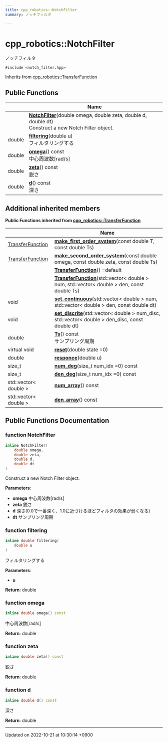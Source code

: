 ```yaml
---
title: cpp_robotics::NotchFilter
summary: ノッチフィルタ 

---
```


# cpp_robotics::NotchFilter



ノッチフィルタ 


`#include <notch_filter.hpp>`

Inherits from [cpp_robotics::TransferFunction](/cpp_robotics/doxybook/Classes/classcpp__robotics_1_1TransferFunction/)

## Public Functions

|                | Name           |
| -------------- | -------------- |
| | **[NotchFilter](/cpp_robotics/doxybook/Classes/classcpp__robotics_1_1NotchFilter/#function-notchfilter)**(double omega, double zeta, double d, double dt)<br>Construct a new Notch Filter object.  |
| double | **[filtering](/cpp_robotics/doxybook/Classes/classcpp__robotics_1_1NotchFilter/#function-filtering)**(double u)<br>フィルタリングする  |
| double | **[omega](/cpp_robotics/doxybook/Classes/classcpp__robotics_1_1NotchFilter/#function-omega)**() const<br>中心周波数[rad/s]  |
| double | **[zeta](/cpp_robotics/doxybook/Classes/classcpp__robotics_1_1NotchFilter/#function-zeta)**() const<br>鋭さ  |
| double | **[d](/cpp_robotics/doxybook/Classes/classcpp__robotics_1_1NotchFilter/#function-d)**() const<br>深さ  |

## Additional inherited members

**Public Functions inherited from [cpp_robotics::TransferFunction](/cpp_robotics/doxybook/Classes/classcpp__robotics_1_1TransferFunction/)**

|                | Name           |
| -------------- | -------------- |
| [TransferFunction](/cpp_robotics/doxybook/Classes/classcpp__robotics_1_1TransferFunction/) | **[make_first_order_system](/cpp_robotics/doxybook/Classes/classcpp__robotics_1_1TransferFunction/#function-make-first-order-system)**(const double T, const double Ts) |
| [TransferFunction](/cpp_robotics/doxybook/Classes/classcpp__robotics_1_1TransferFunction/) | **[make_second_order_system](/cpp_robotics/doxybook/Classes/classcpp__robotics_1_1TransferFunction/#function-make-second-order-system)**(const double omega, const double zeta, const double Ts) |
| | **[TransferFunction](/cpp_robotics/doxybook/Classes/classcpp__robotics_1_1TransferFunction/#function-transferfunction)**() =default |
| | **[TransferFunction](/cpp_robotics/doxybook/Classes/classcpp__robotics_1_1TransferFunction/#function-transferfunction)**(std::vector< double > num, std::vector< double > den, const double Ts) |
| void | **[set_continuous](/cpp_robotics/doxybook/Classes/classcpp__robotics_1_1TransferFunction/#function-set-continuous)**(std::vector< double > num, std::vector< double > den, const double dt) |
| void | **[set_discrite](/cpp_robotics/doxybook/Classes/classcpp__robotics_1_1TransferFunction/#function-set-discrite)**(std::vector< double > num_disc, std::vector< double > den_disc, const double dt) |
| double | **[Ts](/cpp_robotics/doxybook/Classes/classcpp__robotics_1_1TransferFunction/#function-ts)**() const<br>サンプリング周期  |
| virtual void | **[reset](/cpp_robotics/doxybook/Classes/classcpp__robotics_1_1TransferFunction/#function-reset)**(double state =0) |
| double | **[responce](/cpp_robotics/doxybook/Classes/classcpp__robotics_1_1TransferFunction/#function-responce)**(double u) |
| size_t | **[num_deg](/cpp_robotics/doxybook/Classes/classcpp__robotics_1_1TransferFunction/#function-num-deg)**(size_t num_idx =0) const |
| size_t | **[den_deg](/cpp_robotics/doxybook/Classes/classcpp__robotics_1_1TransferFunction/#function-den-deg)**(size_t num_idx =0) const |
| std::vector< double > | **[num_array](/cpp_robotics/doxybook/Classes/classcpp__robotics_1_1TransferFunction/#function-num-array)**() const |
| std::vector< double > | **[den_array](/cpp_robotics/doxybook/Classes/classcpp__robotics_1_1TransferFunction/#function-den-array)**() const |


## Public Functions Documentation

### function NotchFilter

```cpp
inline NotchFilter(
    double omega,
    double zeta,
    double d,
    double dt
)
```

Construct a new Notch Filter object. 

**Parameters**: 

  * **omega** 中心周波数[rad/s] 
  * **zeta** 鋭さ 
  * **d** 深さ(0.0で一番深く、1.0に近づけるほどフィルタの効果が弱くなる) 
  * **dt** サンプリング周期 


### function filtering

```cpp
inline double filtering(
    double u
)
```

フィルタリングする 

**Parameters**: 

  * **u** 


**Return**: double 

### function omega

```cpp
inline double omega() const
```

中心周波数[rad/s] 

**Return**: double 

### function zeta

```cpp
inline double zeta() const
```

鋭さ 

**Return**: double 

### function d

```cpp
inline double d() const
```

深さ 

**Return**: double 

-------------------------------

Updated on 2022-10-21 at 10:30:14 +0900